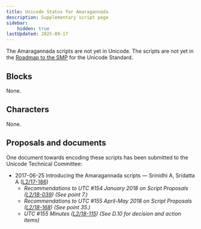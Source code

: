 ```yaml
---
title: Unicode Status for Amaragannada
description: Supplementary script page
sidebar:
    hidden: true
lastUpdated: 2025-09-17
---
```


The Amaragannada scripts are not yet in Unicode. The scripts are not yet in the [Roadmap to the SMP](http://www.unicode.org/roadmaps/smp/) for the Unicode Standard.

## Blocks

None.

## Characters

None.

## Proposals and documents

One document towards encoding these scripts has been submitted to the Unicode Technical Committee:
- 2017-06-25 Introducing the Amaragannada scripts — Srinidhi A, Sridatta A ([L2/17-186](http://www.unicode.org/cgi-bin/GetMatchingDocs.pl?L2/17-186))
  - _Recommendations to UTC #154 January 2018 on Script Proposals ([L2/18-039](http://www.unicode.org/L2/L2018/18039-script-adhoc-rec.pdf)) (See point 7.)_
  - _Recommendations to UTC #155 April-May 2018 on Script Proposals ([L2/18-168](http://www.unicode.org/L2/L2018/18168-script-rec.pdf)) (See point 35.)_
  - _UTC #155 Minutes ([L2/18-115](http://www.unicode.org/L2/L2018/18115.htm)) (See D.10 for decision and action items)_
